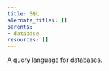 ```yaml
---
title: SQL
alernate_titles: []
parents:
- database
resources: []
---
```


A query language for databases.
